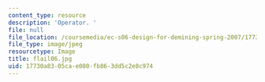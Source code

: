 ```yaml
---
content_type: resource
description: 'Operator. '
file: null
file_location: /coursemedia/ec-s06-design-for-demining-spring-2007/17730a8305cae080fb863dd5c2e8c974_flail06.jpg
file_type: image/jpeg
resourcetype: Image
title: flail06.jpg
uid: 17730a83-05ca-e080-fb86-3dd5c2e8c974
---
```

